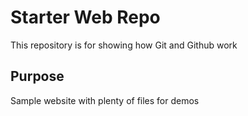 # Starter Web Repo

This repository is for showing how Git and Github work

## Purpose
Sample website with plenty of files for demos